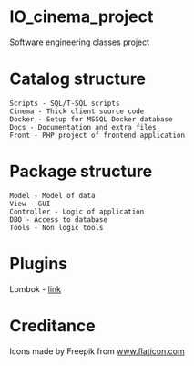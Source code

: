 # IO_cinema_project
Software engineering classes project

# Catalog structure
```
Scripts - SQL/T-SQL scripts
Cinema - Thick client source code
Docker - Setup for MSSQL Docker database
Docs - Documentation and extra files
Front - PHP project of frontend application
```

# Package structure
```
Model - Model of data
View - GUI
Controller - Logic of application
DBO - Access to database
Tools - Non logic tools
```


# Plugins

Lombok - [link](https://projectlombok.org/setup/intellij)


# Creditance

Icons made by Freepik from www.flaticon.com